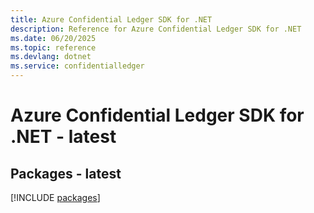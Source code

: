 ```yaml
---
title: Azure Confidential Ledger SDK for .NET
description: Reference for Azure Confidential Ledger SDK for .NET
ms.date: 06/20/2025
ms.topic: reference
ms.devlang: dotnet
ms.service: confidentialledger
---
```

# Azure Confidential Ledger SDK for .NET - latest
## Packages - latest
[!INCLUDE [packages](confidential-ledger-index.md)]